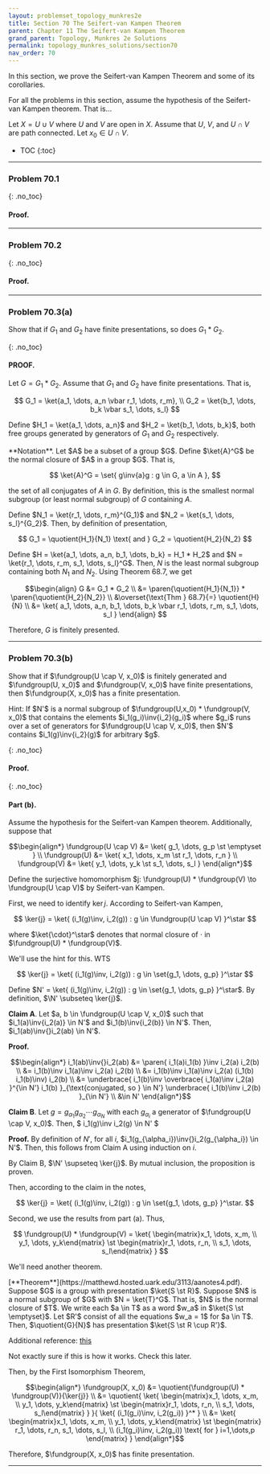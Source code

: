 ```yaml
---
layout: problemset_topology_munkres2e
title: Section 70 The Seifert-van Kampen Theorem
parent: Chapter 11 The Seifert-van Kampen Theorem
grand_parent: Topology, Munkres 2e Solutions
permalink: topology_munkres_solutions/section70
nav_order: 70
---
```


In this section, we prove the Seifert-van Kampen Theorem and some of its corollaries.

For all the problems in this section, assume the hypothesis of the Seifert-van Kampen theorem. That is...

Let $X = U \cup V$ where $U$ and $V$ are open in $X$. Assume that $U$, $V$, and $U \cap V$ are path connected. Let $x_0 \in U \cap V$.

* TOC
{:toc}

---

<div class='problem_stmt in_progress' markdown='1'>

### Problem 70.1

{: .no_toc}
#### Proof.

</div>

---

<div class='problem_stmt in_progress' markdown='1'>

### Problem 70.2

{: .no_toc}
#### Proof.

</div>

---

<div class='problem_stmt completed' markdown='1'>

### Problem 70.3(a)
Show that if $G_1$ and $G_2$ have finite presentations, so does $G_1 * G_2$.

{: .no_toc}
#### PROOF.
Let $G = G_1 * G_2$. Assume that $G_1$ and $G_2$ have finite presentations. That is,

$$
  G_1 = \ket{a_1, \dots, a_n \vbar r_1, \dots, r_m}, \\
  G_2 = \ket{b_1, \dots, b_k \vbar s_1, \dots, s_l}
$$

Define $H_1 = \ket{a_1, \dots, a_n}$ and $H_2 = \ket{b_1, \dots, b_k}$, both free groups generated by generators of $G_1$ and $G_2$ respectively.

<div class='problem_notes' markdown='1'>
**Notation**. Let $A$ be a subset of a group $G$.
Define $\ket{A}^G$ be the normal closure of $A$ in a group $G$. That is,

$$
 \ket{A}^G = \set{
   g\inv{a}g : g \in G, a \in A
 },
$$

the set of all conjugates of $A$ in $G$. By definition, this is the smallest normal subgroup (or least normal subgroup) of $G$ containing $A$.
</div>

Define $N_1 = \ket{r_1, \dots, r_m}^{G_1}$ and $N_2 = \ket{s_1, \dots, s_l}^{G_2}$. Then, by definition of presentation,

$$
G_1 = \quotient{H_1}{N_1} \text{ and }
G_2 = \quotient{H_2}{N_2}
$$

Define $H = \ket{a_1, \dots, a_n, b_1, \dots, b_k} = H_1 * H_2$ and $N = \ket{r_1, \dots, r_m, s_1, \dots, s_l}^G$. Then, $N$ is the least normal subgroup containing both $N_1$ and $N_2$. Using Theorem 68.7, we get

$$\begin{align}
 G &= G_1 * G_2 \\
   &= \paren{\quotient{H_1}{N_1}} * \paren{\quotient{H_2}{N_2}} \\
   &\overset{\text{Thm } 68.7}{=} \quotient{H}{N} \\
   &= \ket{
     a_1, \dots, a_n, b_1, \dots, b_k \vbar
     r_1, \dots, r_m, s_1, \dots, s_l
   }
\end{align}
$$

Therefore, $G$ is finitely presented.

</div>

---

<div class='problem_stmt has_issues' markdown='1'>

### Problem 70.3(b)
Show that if $\fundgroup(U \cap V, x_0)$ is finitely generated and $\fundgroup(U, x_0)$ and $\fundgroup(V, x_0)$ have finite presentations, then $\fundgroup(X, x_0)$ has a finite presentation.

   <div class='problem_notes' markdown='1'>
   Hint: If $N'$ is a normal subgroup of $\fundgroup(U,x_0) * \fundgroup(V, x_0)$ that contains the elements $i_1(g_i)\inv{i_2}(g_i)$ where $g_i$ runs over a set of generators for $\fundgroup(U \cap V, x_0)$, then $N'$ contains $i_1(g)\inv{i_2}(g)$ for arbitrary $g$.
   </div>

{: .no_toc}
#### Proof.

{: .no_toc}
#### Part (b).
Assume the hypothesis for the Seifert-van Kampen theorem. Additionally, suppose that

$$\begin{align*}
  \fundgroup(U \cap V)
    &= \ket{ g_1, \dots, g_p \st \emptyset } \\
  \fundgroup(U)
    &= \ket{ x_1, \dots, x_m \st r_1, \dots, r_n } \\
  \fundgroup(V)
    &= \ket{ y_1, \dots, y_k \st s_1, \dots, s_l }
\end{align*}$$

Define the surjective homomorphism $j: \fundgroup(U) * \fundgroup(V) \to \fundgroup(U \cap V)$ by Seifert-van Kampen.

First, we need to identify $\ker{j}$. According to Seifert-van Kampen,

$$
\ker{j} = \ket{ (i_1(g)\inv, i_2(g)) : g \in \fundgroup(U \cap V) }^\star
$$

where $\ket{\cdot}^\star$ denotes that normal closure of $\cdot$ in
$\fundgroup(U) * \fundgroup(V)$.

<div class='problem_notes' markdown='1'>
  We'll use the hint for this. WTS

  $$
   \ker{j} = \ket{ (i_1(g)\inv, i_2(g)) : g \in \set{g_1, \dots, g_p} }^\star
  $$

  Define $N' = \ket{ (i_1(g)\inv, i_2(g)) : g \in \set{g_1, \dots, g_p} }^\star$.
  By definition, $\N' \subseteq \ker{j}$.

  **Claim A**. Let $a, b \in \fundgroup(U \cap V, x_0)$ such that $i_1(a)\inv{i_2(a)} \in N'$ and $i_1(b)\inv{i_2(b)} \in N'$.
  Then, $i_1(ab)\inv{}i_2(ab) \in N'$.

  **Proof.**

  $$\begin{align*}
    i_1(ab)\inv{}i_2(ab)
        &= \paren{ i_1(a)i_1(b) }\inv i_2(a) i_2(b) \\
        &= i_1(b)\inv i_1(a)\inv i_2(a) i_2(b) \\
        &= i_1(b)\inv i_1(a)\inv i_2(a) (i_1(b) i_1(b)\inv) i_2(b) \\
        &=
          \underbrace{
            i_1(b)\inv \overbrace{
              i_1(a)\inv i_2(a)
              }^{\in N'} i_1(b)
          }_{\text{conjugated, so } \in N'}
          \underbrace{
            i_1(b)\inv i_2(b)
          }_{\in N'} \\
        &\in N'
  \end{align*}$$

  **Claim B**. Let $g = g_{\alpha_1}g_{\alpha_2}\cdots g_{\alpha_N}$ with each $g_{\alpha_i}$ a generator of $\fundgroup(U \cap V, x_0)$. Then, $
    i_1(g)\inv i_2(g) \in N'
  $

  **Proof.** By definition of $N'$, for all $i$, $i_1(g_{\alpha_i})\inv{}i_2(g_{\alpha_i}) \in N'$. Then, this follows from Claim A using induction on $i$.

  By Claim B,  $\N' \supseteq \ker{j}$. By mutual inclusion, the proposition is proven.
</div>

Then, according to the claim in the notes,

$$
 \ker{j} = \ket{ (i_1(g)\inv, i_2(g)) : g \in \set{g_1, \dots, g_p} }^\star.
$$

Second, we use the results from part (a). Thus,

$$
\fundgroup(U) * \fundgroup(V)
= \ket{
  \begin{matrix}x_1, \dots, x_m, \\ y_1, \dots, y_k\end{matrix}
  \st
  \begin{matrix}r_1, \dots, r_n, \\ s_1, \dots, s_l\end{matrix}
}
$$

We'll need another theorem.

<div class='problem_notes' markdown='1'>
[**Theorem**](https://matthewd.hosted.uark.edu/3113/aanotes4.pdf). Suppose $G$ is a group with presentation $\ket{S \st R}$. Suppose $N$ is a normal subgroup of $G$ with $N = \ket{T}^G$. That is, $N$ is the normal closure of $T$. We write each $a \in T$ as a word $w_a$ in $\ket{S \st \emptyset}$. Let $R'$ consist of all the equations $w_a = 1$ for $a \in T$. Then, $\quotient{G}{N}$ has presentation $\ket{S \st R \cup R'}$.

Additional reference: [this](https://math.stackexchange.com/questions/3191917/if-we-add-more-relations-to-a-presentation-will-it-always-form-a-quotient-group)

<div class='problem_issue' markdown='1'>
Not exactly sure if this is how it works. Check this later.
</div>

</div>

Then, by the First Isomorphism Theorem,

$$\begin{align*}
  \fundgroup(X, x_0)
  &= \quotient{\fundgroup(U) * \fundgroup(V)}{\ker{j}} \\
  &= \quotient{
        \ket{
          \begin{matrix}x_1, \dots, x_m, \\ y_1, \dots, y_k\end{matrix}
          \st
          \begin{matrix}r_1, \dots, r_n, \\ s_1, \dots, s_l\end{matrix}
        }
    }{
      \ket{ (i_1(g_i)\inv, i_2(g_i)) }^*
    } \\
  &= \ket{
    \begin{matrix}x_1, \dots, x_m, \\ y_1, \dots, y_k\end{matrix}
    \st
    \begin{matrix}
      r_1, \dots, r_n, s_1, \dots, s_l, \\
      (i_1(g_i)\inv, i_2(g_i)) \text{ for } i=1,\dots,p
    \end{matrix}
  }
\end{align*}$$

Therefore, $\fundgroup(X, x_0)$ has finite presentation.

</div>

---

